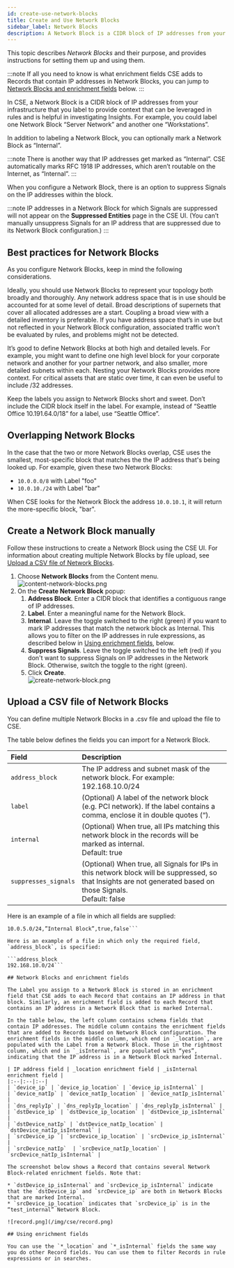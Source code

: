 ```yaml
---
id: create-use-network-blocks
title: Create and Use Network Blocks
sidebar_label: Network Blocks
description: A Network Block is a CIDR block of IP addresses from your infrastructure that you label to provide context that can be leveraged in rules and is helpful in investigating CSE Insights.
---
```


This topic describes *Network Blocks* and their purpose, and provides instructions for setting them up and using them.

:::note
If all you need to know is what enrichment fields CSE adds to Records that contain IP addresses in Network Blocks, you can jump to [Network Blocks and enrichment fields](#network-blocks-and-enrichment-fields) below.
:::

In CSE, a Network Block is a CIDR block of IP addresses from your infrastructure that you label to provide context that can be leveraged in rules and is helpful in investigating Insights. For example, you could label one Network Block “Server Network” and another one “Workstations”.

In addition to labeling a Network Block, you can optionally mark a Network Block as “Internal”.

:::note
There is another way that IP addresses get marked as “Internal”. CSE automatically marks RFC 1918 IP addresses, which aren’t routable on the Internet, as “Internal”.
:::

When you configure a Network Block, there is an option to suppress Signals on the IP addresses within the block.

:::note
IP addresses in a Network Block for which Signals are suppressed will not appear on the **Suppressed Entities** page in the CSE UI. (You can’t manually unsuppress Signals for an IP address that are suppressed due to its Network Block configuration.)
:::

## Best practices for Network Blocks

As you configure Network Blocks, keep in mind the following
considerations.

Ideally, you should use Network Blocks to represent your topology both
broadly and thoroughly. Any network address space that is in use should
be accounted for at some level of detail. Broad descriptions of
supernets that cover all allocated addresses are a start. Coupling a
broad view with a detailed inventory is preferable. If you have address
space that’s in use but not reflected in your Network Block
configuration, associated traffic won’t be evaluated by rules, and
problems might not be detected.

It’s good to define Network Blocks at both high and detailed levels. For
example, you might want to define one high level block for your
corporate network and another for your partner network, and also
smaller, more detailed subnets within each. Nesting your Network Blocks
provides more context. For critical assets that are static over time, it
can even be useful to include /32 addresses. 

Keep the labels you assign to Network Blocks short and sweet. Don’t
include the CIDR block itself in the label. For example, instead of
“Seattle Office 10.191.64.0/18” for a label, use “Seattle Office”.

## Overlapping Network Blocks

In the case that the two or more Network Blocks overlap, CSE uses the
smallest, most-specific block that matches the the IP address that's
being looked up. For example, given these two Network Blocks:

* `10.0.0.0/8` with Label "foo"
* `10.0.10./24` with Label "bar"

When CSE looks for the Network Block the address `10.0.10.1`, it will return the more-specific block, "bar".

## Create a Network Block manually

Follow these instructions to create a Network Block using the CSE UI. For information about creating multiple Network Blocks by file upload, see [Upload a CSV file of Network Blocks](#upload-a-csv-file-of-network-blocks).

1. Choose **Network Blocks** from the Content menu.  
    ![content-network-blocks.png](/img/cse/content-network-blocks.png)
1. On the **Create Network Block** popup:
    1. **Address Block**. Enter a CIDR block that identifies a contiguous range of IP addresses.
    1. **Label**. Enter a meaningful name for the Network Block.
    1. **Internal**. Leave the toggle switched to the right (green) if you want to mark IP addresses that match the network block as Internal. This allows you to filter on the IP addresses in rule expressions, as described below in [Using enrichment fields](#using-enrichment-fields), below.
    1. **Suppress Signals**. Leave the toggle switched to the left (red) if you don't want to suppress Signals on IP addresses in the Network Block. Otherwise, switch the toggle to the right (green).
    1. Click **Create**.  
        ![create-network-block.png](/img/cse/create-network-block.png)

## Upload a CSV file of Network Blocks

You can define multiple Network Blocks in a .csv file and upload the file to CSE.

The table below defines the fields you can import for a Network Block.

| Field | Description |
|:--|:--|
| `address_block` | The IP address and subnet mask of the network block. For example:<br/>192.168.10.0/24 |
| `label` | (Optional) A label of the network block (e.g. PCI network). If the label contains a comma, enclose it in double quotes (“). |
| `internal` | (Optional) When true, all IPs matching this network block in the records will be marked as internal.<br/>Default: true |
| `suppresses_signals` | (Optional) When true, all Signals for IPs in this network block will be suppressed, so that Insights are not generated based on those Signals.<br/>Default: false |

Here is an example of a file in which all fields are supplied:

```address_block,label,internal,suppresses_signals
10.0.5.0/24,”Internal Block”,true,false```

Here is an example of a file in which only the required field, `address_block`, is specified:

```address_block
192.168.10.0/24```

## Network Blocks and enrichment fields

The Label you assign to a Network Block is stored in an enrichment field that CSE adds to each Record that contains an IP address in that block. Similarly, an enrichment field is added to each Record that contains an IP address in a Network Block that is marked Internal. 

In the table below, the left column contains schema fields that contain IP addresses. The middle column contains the enrichment fields that are added to Records based on Network Block configuration. The enrichment fields in the middle column, which end in `_location`, are populated with the Label from a Network Block. Those in the rightmost column, which end in `_isInternal`, are populated with “yes”, indicating that the IP address is in a Network Block marked Internal. 

| IP address field | _location enrichment field | _isInternal enrichment field |
|:--|:--|:--|
| `device_ip` | `device_ip_location` | `device_ip_isInternal` |
| `device_natIp` | `device_natIp_location` | `device_natIp_isInternal` |
| `dns_replyIp` | `dns_replyIp_location` | `dns_replyIp_isInternal` |
| `dstDevice_ip` | `dstDevice_ip_location` | `dstDevice_ip_isInternal` |
| `dstDevice_natIp` | `dstDevice_natIp_location` | `dstDevice_natIp_isInternal` |
| `srcDevice_ip `| `srcDevice_ip_location` | `srcDevice_ip_isInternal` |
| `srcDevice_natIp`	 | `srcDevice_natIp_location` | `srcDevice_natIp_isInternal` |

The screenshot below shows a Record that contains several Network Block-related enrichment fields. Note that:

* `dstDevice_ip_isInternal` and `srcDevice_ip_isInternal` indicate that the `dstDevice_ip` and `srcDevice_ip` are both in Network Blocks that are marked Internal.
* `srcDevice_ip_location` indicates that `srcDevice_ip` is in the “test_internal” Network Block.

![record.png](/img/cse/record.png)

## Using enrichment fields

You can use the `*_location` and `*_isInternal` fields the same way you do other Record fields. You can use them to filter Records in rule expressions or in searches. 
